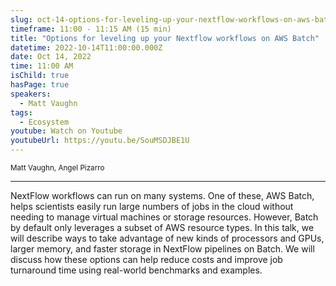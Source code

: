 ```yaml
---
slug: oct-14-options-for-leveling-up-your-nextflow-workflows-on-aws-batch
timeframe: 11:00 - 11:15 AM (15 min)
title: "Options for leveling up your Nextflow workflows on AWS Batch"
datetime: 2022-10-14T11:00:00.000Z
date: Oct 14, 2022
time: 11:00 AM
isChild: true
hasPage: true
speakers:
  - Matt Vaughn
tags:
  - Ecosystem
youtube: Watch on Youtube
youtubeUrl: https://youtu.be/SouMSDJBE1U
---
```

<div className="mb-4">
  <small className="typo-small">
    Matt Vaughn, Angel Pizarro
  </small>
</div>

<hr className="border-t border-gray-50 mb-4 opacity-20" />

NextFlow workflows can run on many systems. One of these, AWS Batch, helps scientists easily run large numbers of jobs in the cloud without needing to manage virtual machines or storage resources. However, Batch by default only leverages a subset of AWS resource types. In this talk, we will describe ways to take advantage of new kinds of processors and GPUs, larger memory, and faster storage in NextFlow pipelines on Batch. We will discuss how these options can help reduce costs and improve job turnaround time using real-world benchmarks and examples.
